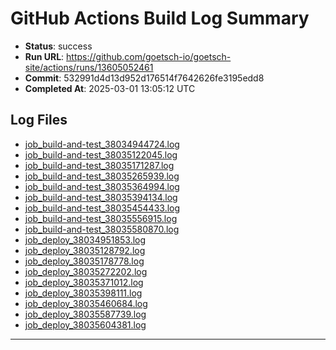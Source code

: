 # GitHub Actions Build Log Summary

- **Status**: success
- **Run URL**: https://github.com/goetsch-io/goetsch-site/actions/runs/13605052461
- **Commit**: 532991d4d13d952d176514f7642626fe3195edd8
- **Completed At**: 2025-03-01 13:05:12 UTC

## Log Files

- [job_build-and-test_38034944724.log](/build_logs/github/job_build-and-test_38034944724.log)
- [job_build-and-test_38035122045.log](/build_logs/github/job_build-and-test_38035122045.log)
- [job_build-and-test_38035171287.log](/build_logs/github/job_build-and-test_38035171287.log)
- [job_build-and-test_38035265939.log](/build_logs/github/job_build-and-test_38035265939.log)
- [job_build-and-test_38035364994.log](/build_logs/github/job_build-and-test_38035364994.log)
- [job_build-and-test_38035394134.log](/build_logs/github/job_build-and-test_38035394134.log)
- [job_build-and-test_38035454433.log](/build_logs/github/job_build-and-test_38035454433.log)
- [job_build-and-test_38035556915.log](/build_logs/github/job_build-and-test_38035556915.log)
- [job_build-and-test_38035580870.log](/build_logs/github/job_build-and-test_38035580870.log)
- [job_deploy_38034951853.log](/build_logs/github/job_deploy_38034951853.log)
- [job_deploy_38035128792.log](/build_logs/github/job_deploy_38035128792.log)
- [job_deploy_38035178778.log](/build_logs/github/job_deploy_38035178778.log)
- [job_deploy_38035272202.log](/build_logs/github/job_deploy_38035272202.log)
- [job_deploy_38035371012.log](/build_logs/github/job_deploy_38035371012.log)
- [job_deploy_38035398111.log](/build_logs/github/job_deploy_38035398111.log)
- [job_deploy_38035460684.log](/build_logs/github/job_deploy_38035460684.log)
- [job_deploy_38035587739.log](/build_logs/github/job_deploy_38035587739.log)
- [job_deploy_38035604381.log](/build_logs/github/job_deploy_38035604381.log)


---

